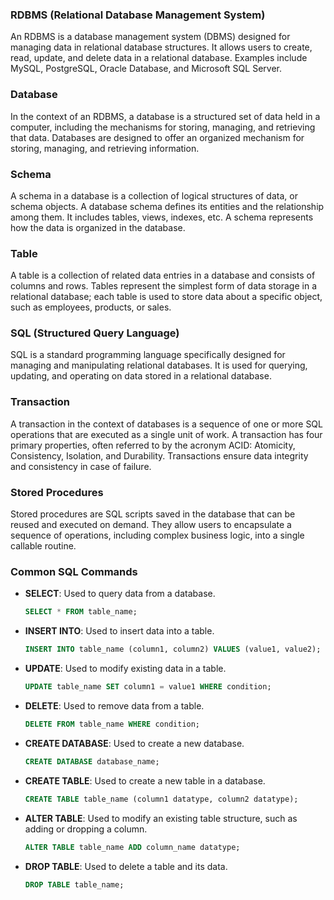 ### RDBMS (Relational Database Management System)

An RDBMS is a database management system (DBMS) designed for managing data in relational database structures. It allows users to create, read, update, and delete data in a relational database. Examples include MySQL, PostgreSQL, Oracle Database, and Microsoft SQL Server.

### Database

In the context of an RDBMS, a database is a structured set of data held in a computer, including the mechanisms for storing, managing, and retrieving that data. Databases are designed to offer an organized mechanism for storing, managing, and retrieving information.

### Schema

A schema in a database is a collection of logical structures of data, or schema objects. A database schema defines its entities and the relationship among them. It includes tables, views, indexes, etc. A schema represents how the data is organized in the database.

### Table

A table is a collection of related data entries in a database and consists of columns and rows. Tables represent the simplest form of data storage in a relational database; each table is used to store data about a specific object, such as employees, products, or sales.

### SQL (Structured Query Language)

SQL is a standard programming language specifically designed for managing and manipulating relational databases. It is used for querying, updating, and operating on data stored in a relational database.

### Transaction

A transaction in the context of databases is a sequence of one or more SQL operations that are executed as a single unit of work. A transaction has four primary properties, often referred to by the acronym ACID: Atomicity, Consistency, Isolation, and Durability. Transactions ensure data integrity and consistency in case of failure.

### Stored Procedures

Stored procedures are SQL scripts saved in the database that can be reused and executed on demand. They allow users to encapsulate a sequence of operations, including complex business logic, into a single callable routine.

### Common SQL Commands

- **SELECT**: Used to query data from a database. 
  ```sql
  SELECT * FROM table_name;
  ```
  
- **INSERT INTO**: Used to insert data into a table.
  ```sql
  INSERT INTO table_name (column1, column2) VALUES (value1, value2);
  ```
  
- **UPDATE**: Used to modify existing data in a table.
  ```sql
  UPDATE table_name SET column1 = value1 WHERE condition;
  ```
  
- **DELETE**: Used to remove data from a table.
  ```sql
  DELETE FROM table_name WHERE condition;
  ```
  
- **CREATE DATABASE**: Used to create a new database.
  ```sql
  CREATE DATABASE database_name;
  ```
  
- **CREATE TABLE**: Used to create a new table in a database.
  ```sql
  CREATE TABLE table_name (column1 datatype, column2 datatype);
  ```
  
- **ALTER TABLE**: Used to modify an existing table structure, such as adding or dropping a column.
  ```sql
  ALTER TABLE table_name ADD column_name datatype;
  ```
  
- **DROP TABLE**: Used to delete a table and its data.
  ```sql
  DROP TABLE table_name;
  ```
